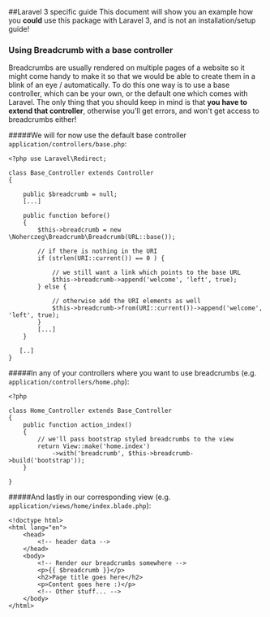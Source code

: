 ##Laravel 3 specific guide
This document will show you an example how you __could__ use this package with Laravel 3, and is not an installation/setup guide!

### Using Breadcrumb with a base controller
Breadcrumbs are usually rendered on multiple pages of a website so it might come handy to make it so that we would be able to create them in a blink of an eye / automatically. To do this one way is to use a base controller, which can be your own, or the default one which comes with Laravel. The only thing that you should keep in mind is that __you have to extend that controller__, otherwise you'll get errors, and won't get access to breadcrumbs either!

#####We will for now use the default base controller `application/controllers/base.php`:
```
<?php use Laravel\Redirect;

class Base_Controller extends Controller
{

    public $breadcrumb = null;
    [...]

    public function before()
    {
        $this->breadcrumb = new \Noherczeg\Breadcrumb\Breadcrumb(URL::base());

        // if there is nothing in the URI
        if (strlen(URI::current()) == 0 ) {

            // we still want a link which points to the base URL
            $this->breadcrumb->append('welcome', 'left', true);
        } else {

            // otherwise add the URI elements as well
            $this->breadcrumb->from(URI::current())->append('welcome', 'left', true);
        }
        [...]
    }

   [..]
}
```

#####In any of your controllers where you want to use breadcrumbs (e.g. `application/controllers/home.php`):
```
<?php

class Home_Controller extends Base_Controller
{
    public function action_index()
    {
        // we'll pass bootstrap styled breadcrumbs to the view
        return View::make('home.index')
            ->with('breadcrumb', $this->breadcrumb->build('bootstrap'));
    }

}
```

#####And lastly in our corresponding view (e.g. `application/views/home/index.blade.php`):
```
<!doctype html>
<html lang="en">
    <head>
        <!-- header data -->
    </head>
    <body>
        <!-- Render our breadcrumbs somewhere -->
        <p>{{ $breadcrumb }}</p>
        <h2>Page title goes here</h2>
        <p>Content goes here :)</p>
        <!-- Other stuff... -->
    </body>
</html>
```